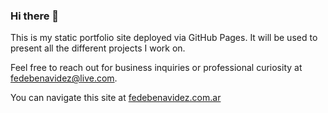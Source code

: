 ### Hi there 👋

This is my static portfolio site deployed via GitHub Pages. It will be used to present all the different projects I work on.

Feel free to reach out for business inquiries or professional curiosity at [fedebenavidez@live.com](mailto:fedebenavidez@live.com).

You can navigate this site at [fedebenavidez.com.ar](fedebenavidez.com.ar)
